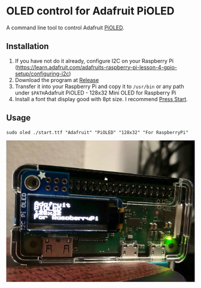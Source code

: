 # OLED control for Adafruit PiOLED

A command line tool to control Adafruit [PiOLED](https://www.adafruit.com/product/3527).

## Installation

1. If you have not do it already, configure I2C on your Raspberry Pi (https://learn.adafruit.com/adafruits-raspberry-pi-lesson-4-gpio-setup/configuring-i2c)
2. Download the program at [Release](https://github.com/siuying/oled/releases)
3. Transfer it into your Raspberry Pi and copy it to `/usr/bin` or any path under `$PATH`Adafruit PiOLED - 128x32 Mini OLED for Raspberry Pi
4. Install a font that display good with 8pt size. I recommend [Press Start](https://www.dafont.com/press-start.font).

## Usage

```
sudo oled ./start.ttf "Adafruit" "PiOLED" "128x32" "For RaspberryPi"
```

![Preview](./img/preview.JPG)
